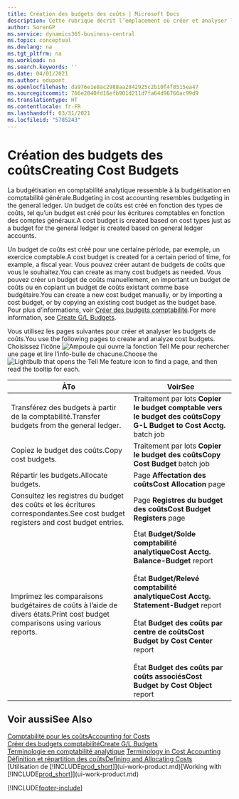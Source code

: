 ```yaml
---
title: Création des budgets des coûts | Microsoft Docs
description: Cette rubrique décrit l’emplacement où créer et analyser les budgets des coûts.
author: SorenGP
ms.service: dynamics365-business-central
ms.topic: conceptual
ms.devlang: na
ms.tgt_pltfrm: na
ms.workload: na
ms.search.keywords: ''
ms.date: 04/01/2021
ms.author: edupont
ms.openlocfilehash: da976e1e8ac2988aa2842925c2b10f4f8515ea47
ms.sourcegitcommit: 766e2840fd16efb901d211d7fa64d96766ac99d9
ms.translationtype: HT
ms.contentlocale: fr-FR
ms.lasthandoff: 03/31/2021
ms.locfileid: "5785243"
---
```

# <a name="creating-cost-budgets"></a><span data-ttu-id="4bf5a-103">Création des budgets des coûts</span><span class="sxs-lookup"><span data-stu-id="4bf5a-103">Creating Cost Budgets</span></span>
<span data-ttu-id="4bf5a-104">La budgétisation en comptabilité analytique ressemble à la budgétisation en comptabilité générale.</span><span class="sxs-lookup"><span data-stu-id="4bf5a-104">Budgeting in cost accounting resembles budgeting in the general ledger.</span></span> <span data-ttu-id="4bf5a-105">Un budget de coûts est créé en fonction des types de coûts, tel qu’un budget est créé pour les écritures comptables en fonction des comptes généraux.</span><span class="sxs-lookup"><span data-stu-id="4bf5a-105">A cost budget is created based on cost types just as a budget for the general ledger is created based on general ledger accounts.</span></span>  

<span data-ttu-id="4bf5a-106">Un budget de coûts est créé pour une certaine période, par exemple, un exercice comptable.</span><span class="sxs-lookup"><span data-stu-id="4bf5a-106">A cost budget is created for a certain period of time, for example, a fiscal year.</span></span> <span data-ttu-id="4bf5a-107">Vous pouvez créer autant de budgets de coûts que vous le souhaitez.</span><span class="sxs-lookup"><span data-stu-id="4bf5a-107">You can create as many cost budgets as needed.</span></span> <span data-ttu-id="4bf5a-108">Vous pouvez créer un budget de coûts manuellement, en important un budget de coûts ou en copiant un budget de coûts existant comme base budgétaire.</span><span class="sxs-lookup"><span data-stu-id="4bf5a-108">You can create a new cost budget manually, or by importing a cost budget, or by copying an existing cost budget as the budget base.</span></span> <span data-ttu-id="4bf5a-109">Pour plus d’informations, voir [Créer des budgets comptabilité](finance-how-create-budgets.md).</span><span class="sxs-lookup"><span data-stu-id="4bf5a-109">For more information, see [Create G/L Budgets](finance-how-create-budgets.md).</span></span>

<span data-ttu-id="4bf5a-110">Vous utilisez les pages suivantes pour créer et analyser les budgets de coûts.</span><span class="sxs-lookup"><span data-stu-id="4bf5a-110">You use the following pages to create and analyze cost budgets.</span></span> <span data-ttu-id="4bf5a-111">Choisissez l’icône ![Ampoule qui ouvre la fonction Tell Me](media/ui-search/search_small.png "Dites-moi ce que vous voulez faire") pour rechercher une page et lire l’info-bulle de chacune.</span><span class="sxs-lookup"><span data-stu-id="4bf5a-111">Choose the ![Lightbulb that opens the Tell Me feature](media/ui-search/search_small.png "Tell me what you want to do") icon to find a page, and then read the tooltip for each.</span></span>

|<span data-ttu-id="4bf5a-112">À</span><span class="sxs-lookup"><span data-stu-id="4bf5a-112">To</span></span>|<span data-ttu-id="4bf5a-113">Voir</span><span class="sxs-lookup"><span data-stu-id="4bf5a-113">See</span></span>|  
|--------|---------|  
|<span data-ttu-id="4bf5a-114">Transférez des budgets à partir de la comptabilité.</span><span class="sxs-lookup"><span data-stu-id="4bf5a-114">Transfer budgets from the general ledger.</span></span>|<span data-ttu-id="4bf5a-115">Traitement par lots **Copier le budget comptable vers le budget des coûts**</span><span class="sxs-lookup"><span data-stu-id="4bf5a-115">**Copy G-L Budget to Cost Acctg.** batch job</span></span>|  
|<span data-ttu-id="4bf5a-116">Copiez le budget des coûts.</span><span class="sxs-lookup"><span data-stu-id="4bf5a-116">Copy cost budgets.</span></span>|<span data-ttu-id="4bf5a-117">Traitement par lots **Copier le budget des coûts**</span><span class="sxs-lookup"><span data-stu-id="4bf5a-117">**Copy Cost Budget** batch job</span></span>|  
|<span data-ttu-id="4bf5a-118">Répartir les budgets.</span><span class="sxs-lookup"><span data-stu-id="4bf5a-118">Allocate budgets.</span></span>|<span data-ttu-id="4bf5a-119">Page **Affectation des coûts**</span><span class="sxs-lookup"><span data-stu-id="4bf5a-119">**Cost Allocation** page</span></span>|  
|<span data-ttu-id="4bf5a-120">Consultez les registres du budget des coûts et les écritures correspondantes.</span><span class="sxs-lookup"><span data-stu-id="4bf5a-120">See cost budget registers and cost budget entries.</span></span>|<span data-ttu-id="4bf5a-121">Page **Registres du budget des coûts**</span><span class="sxs-lookup"><span data-stu-id="4bf5a-121">**Cost Budget Registers** page</span></span>|  
|<span data-ttu-id="4bf5a-122">Imprimez les comparaisons budgétaires de coûts à l’aide de divers états.</span><span class="sxs-lookup"><span data-stu-id="4bf5a-122">Print cost budget comparisons using various reports.</span></span>|<span data-ttu-id="4bf5a-123">État **Budget/Solde comptabilité analytique**</span><span class="sxs-lookup"><span data-stu-id="4bf5a-123">**Cost Acctg. Balance-Budget** report</span></span><br /><br /> <span data-ttu-id="4bf5a-124">État **Budget/Relevé comptabilité analytique**</span><span class="sxs-lookup"><span data-stu-id="4bf5a-124">**Cost Acctg. Statement-Budget** report</span></span><br /><br /> <span data-ttu-id="4bf5a-125">État **Budget des coûts par centre de coûts**</span><span class="sxs-lookup"><span data-stu-id="4bf5a-125">**Cost Budget by Cost Center** report</span></span><br /><br /> <span data-ttu-id="4bf5a-126">État **Budget des coûts par coûts associés**</span><span class="sxs-lookup"><span data-stu-id="4bf5a-126">**Cost Budget by Cost Object** report</span></span>|  

## <a name="see-also"></a><span data-ttu-id="4bf5a-127">Voir aussi</span><span class="sxs-lookup"><span data-stu-id="4bf5a-127">See Also</span></span>  
[<span data-ttu-id="4bf5a-128">Comptabilité pour les coûts</span><span class="sxs-lookup"><span data-stu-id="4bf5a-128">Accounting for Costs</span></span>](finance-manage-cost-accounting.md)  
[<span data-ttu-id="4bf5a-129">Créer des budgets comptabilité</span><span class="sxs-lookup"><span data-stu-id="4bf5a-129">Create G/L Budgets</span></span>](finance-how-create-budgets.md)  
<span data-ttu-id="4bf5a-130">[Terminologie en comptabilité analytique](finance-terminology-in-cost-accounting.md) </span><span class="sxs-lookup"><span data-stu-id="4bf5a-130">[Terminology in Cost Accounting](finance-terminology-in-cost-accounting.md) </span></span>  
[<span data-ttu-id="4bf5a-131">Définition et répartition des coûts</span><span class="sxs-lookup"><span data-stu-id="4bf5a-131">Defining and Allocating Costs</span></span>](finance-define-and-allocate-costs.md)  
<span data-ttu-id="4bf5a-132">[Utilisation de [!INCLUDE[prod_short](includes/prod_short.md)]](ui-work-product.md)</span><span class="sxs-lookup"><span data-stu-id="4bf5a-132">[Working with [!INCLUDE[prod_short](includes/prod_short.md)]](ui-work-product.md)</span></span>


[!INCLUDE[footer-include](includes/footer-banner.md)]